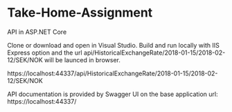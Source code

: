 # Take-Home-Assignment
API in ASP.NET Core

Clone or download and open in Visual Studio.
Build and run locally with IIS Express option and the url api/HistoricalExchangeRate/2018-01-15/2018-02-12/SEK/NOK will be launced in browser.

https://localhost:44337/api/HistoricalExchangeRate/2018-01-15/2018-02-12/SEK/NOK

API documentation is provided by Swagger UI on the base application url: https://localhost:44337/ 

